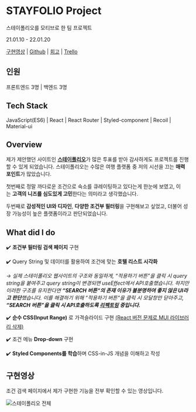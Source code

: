 # STAYFOLIO Project

스테이폴리오를 모티브로 한 팀 프로젝트

21.01.10 - 22.01.20

[구현영상](http://stay-memory.s3-website.ap-northeast-2.amazonaws.com/) | [Github](https://github.com/Seokho0120/28-2nd-StayMemory-frontend.git) | [회고](https://velog.io/@leesegho/STAYFOLIO-%ED%94%84%EB%A1%9C%EC%A0%9D%ED%8A%B8) | [Trello](https://trello.com/b/u2X2xFAH/stay)

## 인원

프론트엔드 3명 | 백엔드 3명

## Tech Stack

JavaScript(ES6) | React | React Router | Styled-component | Recoil | Material-ui

## Overview

제가 제안했던 사이트인 [**스테이폴리오**](https://www.stayfolio.com/)가 많은 투표를 받아 감사하게도 프로젝트를 진행할 수 있게 되었습니다. 스테이폴리오는 수많은 여행 플랫폼 중 저의 시선을 끄는 **매력 포인트**가 많았습니다.

첫번째로 정말 까다로운 조건으로 숙소를 큐레이팅하고 있다는게 한눈에 보였고, 이는 **고객의 니즈를 심도있게 고민**한다는 의미라고 생각했습니다.

두번째로 **감성적인 UI와 디자인**, **다양한 조건부 필터링**을 구현해보고 싶었고, 더불어 성장 가능성이 높은 플랫폼이라고 판단되었습니다.

## What did I do

✔️ **조건부 필터링 검색 페이지** 구현

✔️ Query String 및 데이터를 활용하여 조건에 맞는 **호텔 리스트 시각화**

*→ 실제 스테이폴리오 웹사이트의 구조와 동일하게, “적용하기 버튼”을 클릭 시 query string을 붙여주고 query string이 변경되면 useEffect에서 API호출했습니다. 하지만 이러한 구조를 유지한다면 **“SEARCH 버튼“의 존재 이유가 불분명하여 좋지 않은 UI라고 판단**했습니다. 이를 해결하기 위해 “적용하기 버튼“을 클릭 시 모달창만 닫아주고, **“SEARCH 버튼”을 클릭 시 API호출하도록 [리팩토링](https://github.com/Seokho0120/28-2nd-StayMemory-frontend/tree/master/src/pages/List) 중입니다.***

✔️ **순수 CSS(Input Range)** 로 가격슬라이드 구현 [(React 버전 문제로 MUI 라이브러리 삭제)](https://www.notion.so/STAYFOLIO-Project-38df71f252ce4ef7897cf0840b227cef)

✔️ 조건 메뉴 **Drop-down** 구현

✔️ **Styled Components를 학습**하며 CSS-in-JS 개념을 이해하고 작성

## 구현영상

조건 검색 페이지에서 제가 구현한 기능을 전부 확인할 수 있는 영상입니다.

![스테이폴리오 전체](https://user-images.githubusercontent.com/93597794/159905745-364d5632-4eb6-4c3a-a65b-33d187a53904.gif)
